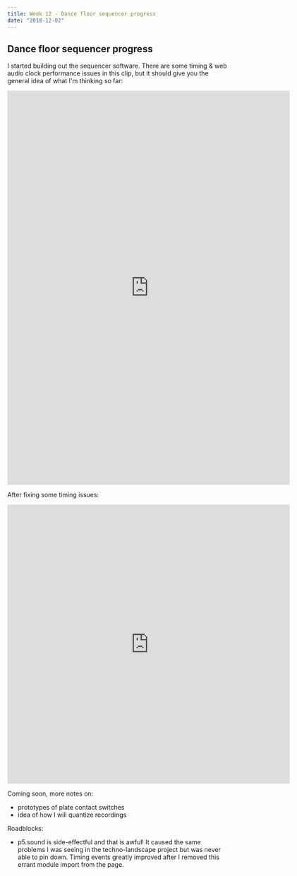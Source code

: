 ```yaml
---
title: Week 12 - Dance floor sequencer progress
date: "2018-12-02"
---
```


## Dance floor sequencer progress

I started building out the sequencer software. There are some timing & web audio clock performance issues in this clip, but it should give you the general idea of what I'm thinking so far:

<iframe src="https://player.vimeo.com/video/304020225?loop=1&title=0&byline=0&portrait=0" width="640" height="894" frameborder="0" webkitallowfullscreen mozallowfullscreen allowfullscreen></iframe>

After fixing some timing issues:

<iframe src="https://player.vimeo.com/video/304055758?loop=1&title=0&byline=0&portrait=0" width="640" height="633" frameborder="0" webkitallowfullscreen mozallowfullscreen allowfullscreen></iframe>

Coming soon, more notes on:

- prototypes of plate contact switches
- idea of how I will quantize recordings

Roadblocks:

- p5.sound is side-effectful and that is awful! It caused the same problems I was seeing in the techno-landscape project but was never able to pin down. Timing events greatly improved after I removed this errant module import from the page.
